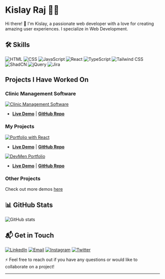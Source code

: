 # Kislay Raj 🧑‍💻

<!--[![Header](https://raw.githubusercontent.com/your-username/your-repo-name/master/path/to/header.gif)](https://portfolio-w-react.vercel.app/) !-->
Hi there! 👋 I'm Kislay, a passionate web developer with a love for creating amazing user experiences. I specialize in Web Development.

## 🛠️ Skills

![HTML](https://img.shields.io/badge/-HTML-E34F26?style=for-the-badge&logo=html5&logoColor=white)
![CSS](https://img.shields.io/badge/-CSS-1572B6?style=for-the-badge&logo=css3&logoColor=white)
![JavaScript](https://img.shields.io/badge/-JavaScript-F7DF1E?style=for-the-badge&logo=javascript&logoColor=black)
![React](https://img.shields.io/badge/-React-61DAFB?style=for-the-badge&logo=react&logoColor=black)
![TypeScript](https://img.shields.io/badge/-TypeScript-3178C6?style=for-the-badge&logo=typescript&logoColor=white)
![Tailwind CSS](https://img.shields.io/badge/-Tailwind%20CSS-38B2AC?style=for-the-badge&logo=tailwind-css&logoColor=white)
![ShadCN](https://img.shields.io/badge/-ShadCN-38B2AC?style=for-the-badge&logo=shadcn&logoColor=white)
![jQuery](https://img.shields.io/badge/-jQuery-0769AD?style=for-the-badge&logo=jquery&logoColor=white)
![Jira](https://img.shields.io/badge/-Jira-0052CC?style=for-the-badge&logo=jira&logoColor=white)

## Projects I Have Worked On

### Clinic Management Software
[![Clinic Management Software](https://img.shields.io/badge/Clinic_Management_Software-Explore-blue)](https://manipal-client.vercel.app/)
- **[Live Demo](https://manipal-client.vercel.app/)** | **[GitHub Repo](https://github.com/Vedic-Technologies/manipal-client)**

### My Projects

[![Portfolio with React](https://img.shields.io/badge/Portfolio_with_React-Explore-blue)](https://portfolio-w-react.vercel.app/)
- **[Live Demo](https://portfolio-w-react.vercel.app/)** | **[GitHub Repo](https://github.com/kislayrajj/Portfolio-w-React)**

[![DevMen Portfolio](https://img.shields.io/badge/DevMen_Portfolio-Explore-blue)](https://dev-men-portfolio.vercel.app/)
- **[Live Demo](https://dev-men-portfolio.vercel.app/)** | **[GitHub Repo](https://github.com/kislayrajj/DevMen-Portfolio)**


### Other Projects
Check out more demos [here](https://portfolio-w-react.vercel.app/Projects)


## 📊 GitHub Stats
![GitHub stats](https://github-readme-stats.vercel.app/api?username=kislayrajj&show_icons=true&theme=radical)


## 📬 Get in Touch

[![LinkedIn](https://img.shields.io/badge/-LinkedIn-0A66C2?style=for-the-badge&logo=linkedin&logoColor=white)](https://www.linkedin.com/in/kislay-raj-b462502a6)
[![Email](https://img.shields.io/badge/-Email-D14836?style=for-the-badge&logo=gmail&logoColor=white)](mailto:kislayraj751@gmail.com)
[![Instagram](https://img.shields.io/badge/-Instagram-E4405F?style=for-the-badge&logo=instagram&logoColor=white)](https://www.instagram.com/kislayrajj)
[![Twitter](https://img.shields.io/badge/-Twitter-1DA1F2?style=for-the-badge&logo=twitter&logoColor=white)](https://www.twitter.com/Kislayrajj)

⚡ Feel free to reach out if you have any questions or would like to collaborate on a project!

---

